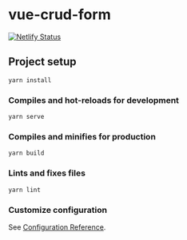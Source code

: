 # vue-crud-form

[![Netlify Status](https://api.netlify.com/api/v1/badges/13d3bd40-1023-4a4f-a48f-501b26d30545/deploy-status)](https://app.netlify.com/sites/rparana-crud-vue/deploys)

## Project setup
```
yarn install
```

### Compiles and hot-reloads for development
```
yarn serve
```

### Compiles and minifies for production
```
yarn build
```

### Lints and fixes files
```
yarn lint
```

### Customize configuration
See [Configuration Reference](https://cli.vuejs.org/config/).
